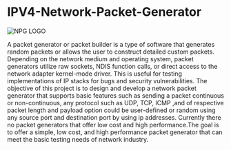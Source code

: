# IPV4-Network-Packet-Generator

![NPG LOGO](https://nmap.org/nping/images/logos/nping_logo_257x423.png)


A packet generator or packet builder is a type of software
that generates random packets or allows the user to
construct detailed custom packets. Depending on the
network medium and operating system, packet generators
utilize raw sockets, NDIS function calls, or direct access to
the network adapter kernel-mode driver.
This is useful for testing implementations of IP stacks
for bugs and security vulnerabilities.
The objective of this project is to design and develop a
network packet generator that supports basic features such
as sending a packet continuous or non-continuous, any
protocol such as UDP, TCP, ICMP ,and of respective
packet length and payload option could be user-defined or
random using any source port and destination port by using
ip addresses.
Currently there no packet generators that offer low cost
and high performance.The goal is to offer a simple, low
cost, and high performance packet generator that can meet
the basic testing needs of network industry.
